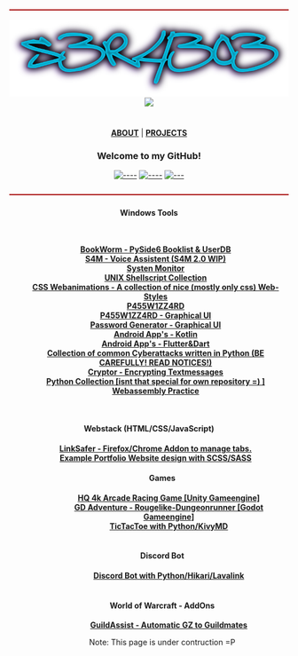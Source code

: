 
[![-----------------------------------------------------](https://github.com/sera619/sera619/blob/main/coloredred.png?raw=true)](#-)


<p align='center'>
<img align='center' src="https://github.com/sera619/Foxy/blob/master/Assets/CORE/Images/UI/LOGO.png?raw=true"></img>
<img align='center' src="https://github.blog/wp-content/uploads/2022/03/1200x630-GitHub-1.png?resize=1600%2C850"></img>
</p>
<strong><h1 align='center'></h1></strong>
<p align="center">
<strong><a href="https://www.hackzor.de/aboutme">ABOUT</a></strong>
|
<strong><a href='https://www.hackzor.de/about/more'>PROJECTS</a></strong>
<strong><h3 align='center'>Welcome to my GitHub!</h3></strong>
</p>
<center>

  [![----](https://img.shields.io/badge/YouTube-red?style=for-the-badge&logo=youtube&link=http://https://www.youtube.com/channel/UCJLXwZV5Kk4XRF6TSY_iPgQ&link=http://right)](https://www.youtube.com/channel/UCJLXwZV5Kk4XRF6TSY_iPgQ)
[![----](https://img.shields.io/badge/Codepen-grey?style=for-the-badge&logo=codepen&link=http://left&link=http://right)](https://codepen.io/sera619)
[![---](https://img.shields.io/badge/TryHackMe-darkred?style=for-the-badge&logo=tryhackme&link=http://left&link=http://right)](https://tryhackme.com/p/S3R43o3)

[![-----------------------------------------------------](https://github.com/sera619/sera619/blob/main/coloredred.png?raw=true)](#-)

</center>
<strong><h4 align='center'>Windows Tools</h4></strong>
<br>
<p align='center'>
<ul align='center' style='list-style:none;'>
<li><strong><a href='https://github.com/sera619/Bookworm-Bookmanagementsystem'>BookWorm - PySide6 Booklist & UserDB</a></strong></li>
<li><strong><a href='https://github.com/sera619/VoiceAssistent'>S4M - Voice Assistent <a href='https://github.com/sera619/S4M-2.0'>(S4M 2.0 WIP)</a></a></strong></li>
<li><strong><a href='https://github.com/sera619/system-manager-python'>Systen Monitor</a></strong></li>
<li><strong><a href='https://github.com/sera619/BashDIC'>UNIX Shellscript Collection</a></strong></li>
<li><strong><a href='https://github.com/sera619/PureCSS-Animations'>CSS Webanimations - A collection of nice (mostly only css) Web-Styles</a></strong></li>
<li><strong><a href='https://github.com/sera619/PasswordManager'>P455W1ZZ4RD</a></strong></li>
<li><strong><a href='https://github.com/sera619/PassWizzard-GUI'>P455W1ZZ4RD - Graphical UI</a></strong></li>
<li><strong><a href="https://github.com/sera619/PasswordGenerator">Password Generator - Graphical UI</a></strong></li>
<li><strong><a href='https://github.com/sera619/Android-Apps-Kotlin'>Android App's - Kotlin</a></strong></li>
<li><strong><a href='https://github.com/sera619/Practice_Apps'>Android App's - Flutter&Dart</a></strong></li>

<li><strong><a href='https://github.com/sera619/PandorasBox---HackWithPython'>Collection of common Cyberattacks written in Python (BE CAREFULLY! READ NOTICES!)</a></strong></li>
<li><strong><a href='https://github.com/sera619/Cryptor-MessageEncryption'>Cryptor - Encrypting Textmessages</a></strong></li>
<li><strong><a href='https://github.com/sera619/Python-Collection'>Python Collection [isnt that special for own repository =) ]</a></strong></li>
<li><strong><a href='https://github.com/sera619/WebAssembly-Example'>Webassembly Practice</a></strong></li>
</ul>

<br>
<strong><h4 align='center'>Webstack (HTML/CSS/JavaScript)</h4></strong>
<ul align="center" style="list-style:none; align-items:center; text-align:center;">
<li><strong><a href='https://github.com/sera619/LinkSafer-FireFox'>LinkSafer - Firefox/Chrome Addon to manage tabs.</a></strong></li>
<li><strong><a href='https://github.com/sera619/Portfolio-SASS'>Example Portfolio Website design with SCSS/SASS</a></strong></li>
<ul>

<strong><h4 align='center'>Games</h4></strong>
<ul align="center" style="list-style:none; align-items:center; text-align:center;">
<li><strong><a href='https://github.com/sera619/2Race-3DRacingGame-Unity'>HQ 4k Arcade Racing Game [Unity Gameengine]</a></strong></li>
<li><strong><a href='https://github.com/sera619/GD-Adventure-Godot'>GD Adventure - Rougelike-Dungeonrunner [Godot Gameengine]</a></strong></li>
<li><strong><a href='https://github.com/sera619/TicTacToe-KivyMD'>TicTacToe with Python/KivyMD</a></strong></li>
</ul>
<br>
<strong><h4 align='center'>Discord Bot</h4></strong>
<ul align='center' style="list-style:none;">
<li><strong><a href='https://github.com/sera619/DiscordBot-python-hikari'>Discord Bot with Python/Hikari/Lavalink</a></strong></li>
</ul>
<br>
<strong><h4 align='center'>World of Warcraft - AddOns</h4></strong>
<ul align="center" style="list-style:none;">
<li><strong><a href='https://github.com/sera619/GuildAssist-WorldOfWarcraft-AddOn'>GuildAssist - Automatic GZ to Guildmates</a></strong></li>
</ul>


</p>
<p align='center'>Note: This page is under contruction =P</p>


